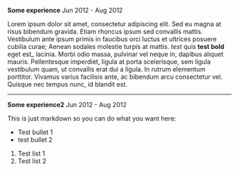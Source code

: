 **Some experience** <span class="date-range">Jun 2012 - Aug 2012</span>

Lorem ipsum dolor sit amet, consectetur adipiscing elit. Sed eu magna at risus bibendum gravida. Etiam rhoncus ipsum sed
convallis mattis. Vestibulum ante ipsum primis in faucibus orci luctus et ultrices posuere cubilia curae; Aenean sodales
molestie turpis at mattis. *test* quis **test bold** eget est_ lacinia. Morbi odio massa, pulvinar vel neque in,
dapibus aliquet mauris. Pellentesque imperdiet, ligula at porta scelerisque, sem ligula vestibulum quam, ut convallis
erat dui a ligula. In rutrum elementum porttitor. Vivamus varius facilisis ante, ac bibendum arcu consectetur vel.
Quisque nec tempus nunc, id blandit est.

<hr/>

**Some experience2** <span class="date-range">Jun 2012 - Aug 2012</span>

This is just markdown so you can do what you want here:

 - Test bullet 1 
 - test bullet 2

1. Test list 1
2. Test list 2
